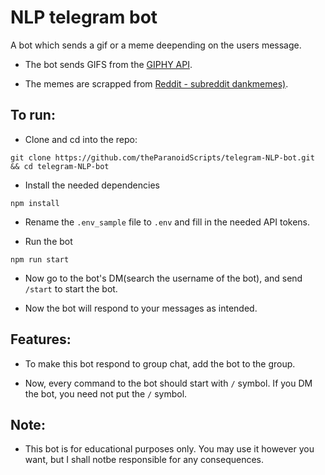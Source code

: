 # NLP telegram bot

A bot which sends a gif or a meme deepending on the users message.

-   The bot sends GIFS from the [GIPHY API]().

-   The memes are scrapped from [Reddit - subreddit dankmemes)](https://reddit.com/r/dankmemes).

## To run:

-   Clone and cd into the repo:

```
git clone https://github.com/theParanoidScripts/telegram-NLP-bot.git && cd telegram-NLP-bot
```

-   Install the needed dependencies

```
npm install
```

-   Rename the `.env_sample` file to `.env` and fill in the needed API tokens.

-   Run the bot

```
npm run start
```

-   Now go to the bot's DM(search the username of the bot), and send `/start` to start the bot.

-   Now the bot will respond to your messages as intended.

## Features:

-   To make this bot respond to group chat, add the bot to the group.

-   Now, every command to the bot should start with `/` symbol. If you DM the bot, you need not put the `/` symbol.

## Note:

-   This bot is for educational purposes only. You may use it however you want, but I shall notbe responsible for any
    consequences.
